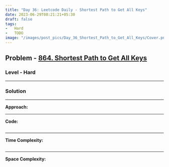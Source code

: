 ```yaml
---
title: "Day 36: Leetcode Daily - Shortest Path to Get All Keys"
date: 2023-06-29T08:21:21+05:30
draft: false
tags:
-   Hard
-   TODO
image: "/images/post_pics/Day_36_Shortest_Path_to_Get_All_Keys/Cover.png"
---
```



## Problem - [864. Shortest Path to Get All Keys](https://leetcode.com/problems/shortest-path-to-get-all-keys/)

### Level - Hard
---

### Solution

---
**Approach:**


---

**Code:**

```java


```
---

**Time Complexity:**
```

```

---

**Space Complexity:**
```

```


